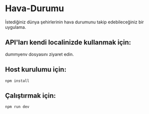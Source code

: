# Hava-Durumu
İstediğiniz dünya şehirlerinin hava durumunu takip edebileceğiniz bir uygulama.

## API'ları kendi localinizde kullanmak için:
dummyenv dosyasını ziyaret edin.
## Host kurulumu için: 
```npm install```
## Çalıştırmak için:
```npm run dev```
